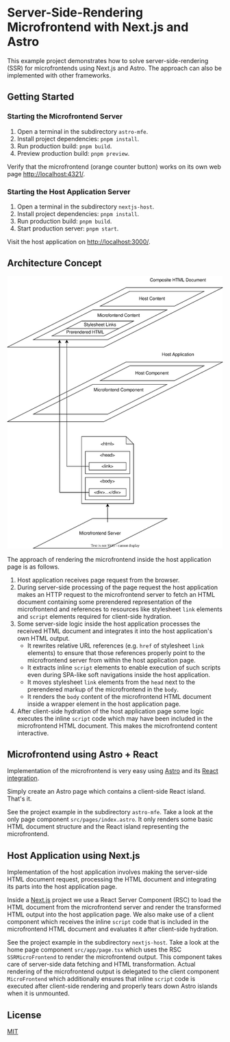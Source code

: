 # Server-Side-Rendering Microfrontend with Next.js and Astro

This example project demonstrates how to solve server-side-rendering (SSR) for microfrontends using Next.js and Astro. The approach can also be implemented with other frameworks.

## Getting Started

### Starting the Microfrontend Server

1. Open a terminal in the subdirectory `astro-mfe`.
2. Install project dependencies: `pnpm install`.
3. Run production build: `pnpm build`.
4. Preview production build: `pnpm preview`.

Verify that the microfrontend (orange counter button) works on its own web page <http://localhost:4321/>.

### Starting the Host Application Server

1. Open a terminal in the subdirectory `nextjs-host`.
2. Install project dependencies: `pnpm install`.
3. Run production build: `pnpm build`.
4. Start production server: `pnpm start`.

Visit the host application on <http://localhost:3000/>.

## Architecture Concept

![Architecture Concept](./architecture.drawio.svg)

The approach of rendering the microfrontend inside the host application page is as follows.

1. Host application receives page request from the browser.
2. During server-side processing of the page request the host application makes an HTTP request to the microfrontend server to fetch an HTML document containing some prerendered representation of the microfrontend and references to resources like stylesheet `link` elements and `script` elements required for client-side hydration.
3. Some server-side logic inside the host application processes the received HTML document and integrates it into the host application's own HTML output.
   - It rewrites relative URL references (e.g. `href` of stylesheet `link` elements) to ensure that those references properly point to the microfrontend server from within the host application page.
   - It extracts inline `script` elements to enable execution of such scripts even during SPA-like soft navigations inside the host application.
   - It moves stylesheet `link` elements from the `head` next to the prerendered markup of the microfrontend in the `body`.
   - It renders the `body` content of the microfrontend HTML document inside a wrapper element in the host application page.
4. After client-side hydration of the host application page some logic executes the inline `script` code which may have been included in the microfrontend HTML document. This makes the microfrontend content interactive.

## Microfrontend using Astro + React

Implementation of the microfrontend is very easy using [Astro](https://astro.build/) and its [React integration](https://docs.astro.build/en/guides/integrations-guide/react/).

Simply create an Astro page which contains a client-side React island. That's it.

See the project example in the subdirectory `astro-mfe`. Take a look at the only page component `src/pages/index.astro`. It only renders some basic HTML document structure and the React island representing the microfrontend.

## Host Application using Next.js

Implementation of the host application involves making the server-side HTML document request, processing the HTML document and integrating its parts into the host application page.

Inside a [Next.js](https://nextjs.org/) project we use a React Server Component (RSC) to load the HTML document from the microfrontend server and render the transformed HTML output into the host application page. We also make use of a client component which receives the inline `script` code that is included in the microfrontend HTML document and evaluates it after client-side hydration.

See the project example in the subdirectory `nextjs-host`. Take a look at the home page component `src/app/page.tsx` which uses the RSC `SSRMicroFrontend` to render the microfrontend output. This component takes care of server-side data fetching and HTML transformation. Actual rendering of the microfrontend output is delegated to the client component `MicroFrontend` which additionally ensures that inline `script` code is executed after client-side rendering and properly tears down Astro islands when it is unmounted.

## License

[MIT](https://opensource.org/license/mit/)
